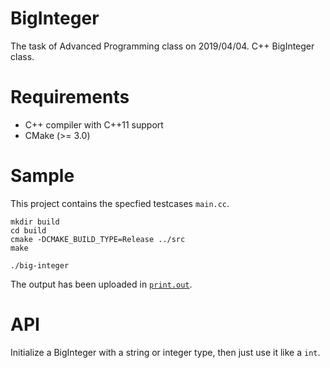 # BigInteger
The task of Advanced Programming class on 2019/04/04. C++ BigInteger class.

# Requirements
* C++ compiler with C++11 support
* CMake (>= 3.0)

# Sample
This project contains the specfied testcases `main.cc`.

```
mkdir build
cd build
cmake -DCMAKE_BUILD_TYPE=Release ../src
make

./big-integer
```

The output has been uploaded in [`print.out`](print.out).

# API
Initialize a BigInteger with a string or integer type, then just use it like a `int`.
